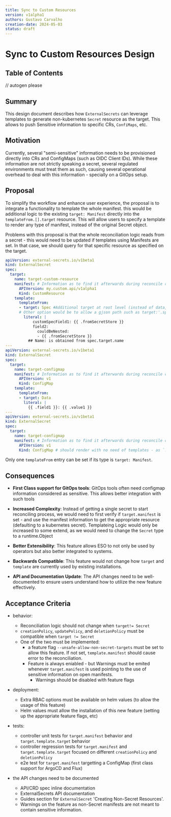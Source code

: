 ```yaml
---
title: Sync to Custom Resources
version: v1alpha1
authors: Gustavo Carvalho
creation-date: 2024-05-03
status: draft
---
```

# Sync to Custom Resources Design

## Table of Contents

<!-- toc -->
// autogen please
<!-- /toc -->

## Summary

This design document describes how `ExternalSecrets` can leverage templates to generate non-kubernetes `Secret` resource as the target. This allows to push Sensitive information to specific CRs, `ConfiMaps`, etc.

## Motivation

Currently, several "semi-sensitive" information needs to be provisioned directly into CRs and ConfigMaps (such as OIDC Client IDs). While these information are not strictly speaking a secret, several regulated environments must treat them as such, causing several operational overhead to deal with this information - specially on a GitOps setup.

## Proposal

To simplify the workflow and enhance user experience, the proposal is to integrate a functionality to template the whole manifest. this would be additional logic to the existing `target: Manifest` directly into the `templateFrom.[].target` resource. This will allow users to specify a template to render any type of manifest, instead of the original Secret object.

Problems with this proposal is that the whole reconciliation logic reads from a secret - this would need to be updated if templates using Manifests are set. In that case, we should query for that specific resource as specified on the target.

```yaml
apiVersion: external-secrets.io/v1beta1
kind: ExternalSecret
spec:
  target:
    name: target-custom-resource
    manifest: # Information as to find it afterwards during reconcile cycle
      APIVersion: my.custom.api/v1alpha1
      Kind: CustomResource
    template:
      templateFrom:
      - target: Spec #Additional target at root level (instead of data, metadata and annotations level).
      # Other option would be to allow a gjson path such as target:'.spec' where . is the indicator of this type of expression for backwards compatibility.
        literal: |
            customSpecField1: {{ .fromSecretStore }}
            field2:
              couldBeNested:
              - {{ .fromSecretStore }}
          ## Name: is obtained from spec.target.name
---
apiVersion: external-secrets.io/v1beta1
kind: ExternalSecret
spec:
  target:
    name: target-configmap
    manifest: # Information as to find it afterwards during reconcile cycle
      APIVersion: v1
      Kind: ConfigMap
    template:
      templateFrom:
      - target: Data
        literal: |
          {{ .field1 }}: {{ .value1 }}
---
apiVersion: external-secrets.io/v1beta1
kind: ExternalSecret
spec:
  target:
    name: target-configmap
    manifest: # Information as to find it afterwards during reconcile cycle
      APIVersion: v1
      Kind: ConfigMap # should render with no need of templates - as `.data` is the default Secret target.
```

Only one `templateFrom` entry can be set if its type is `target: Manifest`.

## Consequences

* **First Class support for GitOps tools**: GitOps tools often need configmap information considered as sensitive. This allows better integration with such tools

* **Increased Complexity**: Instead of getting a single secret to start reconciling process, we would need to first verify if `target.manifest` is set - and use the manifest information to get the appropriate resource (defaulting to a kubernetes secret). Templateing Logic would only be increased to some extend, as we would need to change the `Secret` type to a runtime.Object

* **Better Extensibility**: This feature allows ESO to not only be used by operators but also better integrated to systems.

* **Backwards Compatible**: This feature would not change how `target` and `template` are currently used by existing installations.

* **API and Documentation Update**: The API changes need to be well-documented to ensure users understand how to utilize the new feature effectively.


## Acceptance Criteria

* behavior:
  * Reconciliation logic should not change when `target!= Secret`
  * `creationPolicy`, `updatePolicy`, and `deletionPolicy` must be compatible when `target != Secret`
  * One of the two must be implemented:
    * a feature flag `--unsafe-allow-non-secret-targets` must be set to allow this feature. If not set, `template.manifest` should cause error to the reconciliation.
    * Feature is always eniabled - but Warnings must be emited whenever `target.manifest` is used pointing to the use of sensitive information on open manifests.
      * Warnings should be disabled with feature flags
* deployment:
  * Extra RBAC options must be available on helm values (to allow the usage of this feature)
  * Helm values must allow the installation of this new feature (setting up the appropriate feature flags, etc)
* tests: 
  * controller unit tests for `target.manifest` behavior and `target.template.target` behavior
  * controller regression tests for `target.manifest` and `target.template.target` focused on different `creationPolicy` and `deletionPolicy`
  * e2e test for `target.manifest` targetting a ConfigMap (first class support for ArgoCD and Flux)

* the API changes need to be documented
    * API/CRD spec inline documentation
    * ExternalSecrets API documentation
    * Guides section for `ExternalSecret` 'Creating Non-Secret Resources'.
    * Warnings on the feature as non-Secret manifests are not meant to contain sensitive information.
